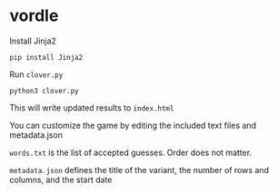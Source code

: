 # vordle

Install Jinja2

`pip install Jinja2`

Run `clover.py`

`python3 clover.py`

This will write updated results to `index.html`

You can customize the game by editing the included text files and metadata.json

`words.txt` is the list of accepted guesses. Order does not matter.

`metadata.json` defines the title of the variant, the number of rows and columns, and the start date
